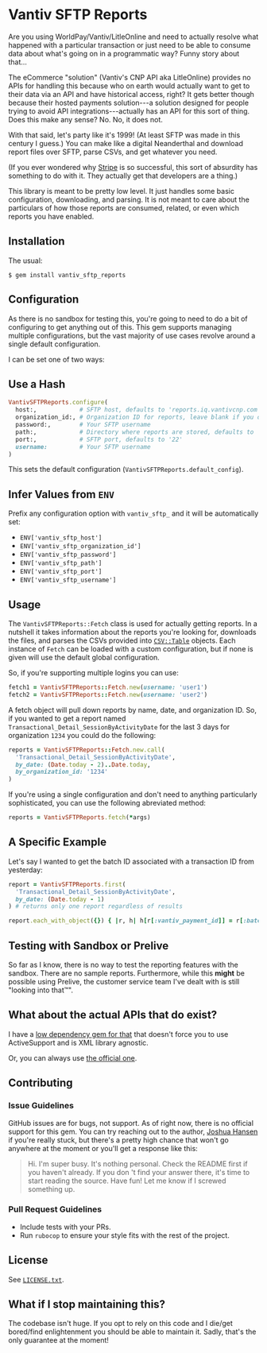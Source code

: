 # Vantiv SFTP Reports

Are you using WorldPay/Vantiv/LitleOnline and need to actually resolve what happened with a particular transaction or just need to be able to consume data about what's going on in a programmatic way? Funny story about that...

The eCommerce "solution" (Vantiv's CNP API aka LitleOnline) provides no APIs for handling this because who on earth would actually want to get to their data via an API and have historical access, right? It gets better though because their hosted payments solution---a solution designed for people trying to avoid API integrations---actually has an API for this sort of thing. Does this make any sense? No. No, it does not.

With that said, let's party like it's 1999! (At least SFTP was made in this century I guess.) You can make like a digital Neanderthal and download report files over SFTP, parse CSVs, and get whatever you need.

(If you ever wondered why [Stripe](https://stripe.com) is so successful, this sort of absurdity has something to do with it. They actually get that developers are a thing.)

This library is meant to be pretty low level. It just handles some basic configuration, downloading, and parsing. It is not meant to care about the particulars of how those reports are consumed, related, or even which reports you have enabled.

## Installation

The usual:

    $ gem install vantiv_sftp_reports

## Configuration

As there is no sandbox for testing this, you're going to need to do a bit of configuring to get anything out of this. This gem supports managing multiple configurations, but the vast majority of use cases revolve around a single default configuration.

I can be set one of two ways:

## Use a Hash

```ruby
VantivSFTPReports.configure(
  host:,            # SFTP host, defaults to 'reports.iq.vantivcnp.com'
  organization_id:, # Organization ID for reports, leave blank if you only have one organization
  password:,        # Your SFTP username
  path:,            # Directory where reports are stored, defaults to 'reports'
  port:,            # SFTP port, defaults to '22'
  username:         # Your SFTP username
)
```

This sets the default configuration (`VantivSFTPReports.default_config`).

## Infer Values from `ENV`

Prefix any configuration option with `vantiv_sftp_` and it will be automatically set:

* `ENV['vantiv_sftp_host']`
* `ENV['vantiv_sftp_organization_id']`
* `ENV['vantiv_sftp_password']`
* `ENV['vantiv_sftp_path']`
* `ENV['vantiv_sftp_port']`
* `ENV['vantiv_sftp_username']`

## Usage

The `VantivSFTPReports::Fetch` class is used for actually getting reports. In a nutshell it takes information about the reports you're looking for, downloads the files, and parses the CSVs provided into [`CSV::Table`](https://ruby-doc.org/stdlib-2.2.7/libdoc/csv/rdoc/CSV/Table.html) objects. Each instance of `Fetch` can be loaded with a custom configuration, but if none is given will use the default global configuration.

So, if you're supporting multiple logins you can use:

```ruby
fetch1 = VantivSFTPReports::Fetch.new(username: 'user1')
fetch2 = VantivSFTPReports::Fetch.new(username: 'user2')
```

A fetch object will pull down reports by name, date, and organization ID. So, if you wanted to get a report named `Transactional_Detail_SessionByActivityDate` for the last 3 days for organization `1234` you could do the following:

```ruby
reports = VantivSFTPReports::Fetch.new.call(
  'Transactional_Detail_SessionByActivityDate',
  by_date: (Date.today - 2)..Date.today,
  by_organization_id: '1234'
)
```

If you're using a single configuration and don't need to anything particularly sophisticated, you can use the following abreviated method:

```ruby
reports = VantivSFTPReports.fetch(*args)
```

## A Specific Example

Let's say I wanted to get the batch ID associated with a transaction ID from yesterday:

```ruby
report = VantivSFTPReports.first(
  'Transactional_Detail_SessionByActivityDate',
  by_date: (Date.today - 1)
) # returns only one report regardless of results

report.each_with_object({}) { |r, h| h[r[:vantiv_payment_id]] = r[:batch_id] }
```

## Testing with Sandbox or Prelive

So far as I know, there is no way to test the reporting features with the sandbox. There are no sample reports. Furthermore, while this **might** be possible using Prelive, the customer service team I've dealt with is still "looking into that™".

## What about the actual APIs that do exist?

I have a [low dependency gem for that](https://github.com/binarypaladin/vanitv_lite) that doesn't force you to use ActiveSupport and is XML library agnostic.

Or, you can always use [the official one](https://github.com/Vantiv/litle-sdk-for-ruby).

## Contributing

### Issue Guidelines

GitHub issues are for bugs, not support. As of right now, there is no official support for this gem. You can try reaching out to the author, [Joshua Hansen](mailto:joshua@epicbanality.com?subject=VantivSFTPReports) if you're really stuck, but there's a pretty high chance that won't go anywhere at the moment or you'll get a response like this:

> Hi. I'm super busy. It's nothing personal. Check the README first if you haven't already. If you don 't find your answer there, it's time to start reading the source. Have fun! Let me know if I screwed something up.

### Pull Request Guidelines

* Include tests with your PRs.
* Run `rubocop` to ensure your style fits with the rest of the project.

## License

See [`LICENSE.txt`](LICENSE.txt).

## What if I stop maintaining this?

The codebase isn't huge. If you opt to rely on this code and I die/get bored/find enlightenment you should be able to maintain it. Sadly, that's the only guarantee at the moment!
